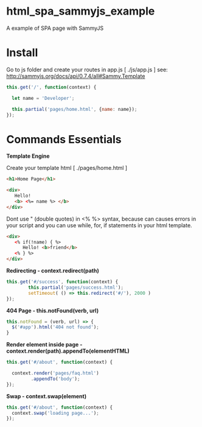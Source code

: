 # html_spa_sammyjs_example
A example of SPA page with SammyJS 

# Install

Go to js folder and create your routes in app.js [ ./js/app.js ]
see: http://sammyjs.org/docs/api/0.7.4/all#Sammy.Template

```js
this.get('/', function(context) {

  let name = 'Developer';

  this.partial('pages/home.html', {name: name});
});
```

 
 # Commands Essentials
 
 **Template Engine**

Create your template html [ ./pages/home.html ]

```html
<h1>Home Page</h1> 

<div>
   Hello! 
   <b> <%= name %> </b>
</div> 

```
Dont use " (double quotes) in <% %> syntax, because can causes errors in your script and you can use while, for, if statements in your html template.

```html
<div>
   <% if(!name) { %>
      Hello! <b>friend</b>
   <% } %>   
</div>
 ```
 
 **Redirecting - context.redirect(path)**
 
 ```js
 this.get('#/success', function(context) {
         this.partial('pages/success.html');
         setTimeout( () => this.redirect('#/'), 2000 )
});
 ```
 
 
 **404 Page - this.notFound(verb, url)**
 
```js
this.notFound = (verb, url) => { 
  $('#app').html('404 not found');
}
```


**Render element inside page - context.render(path).appendTo(elementHTML)**

```js
this.get('#/about', function(context) {

  context.render('pages/faq.html')
         .appendTo('body');
});
```


**Swap - context.swap(element)**
```js
this.get('#/about', function(context) {
  context.swap('loading page...');
});
```


